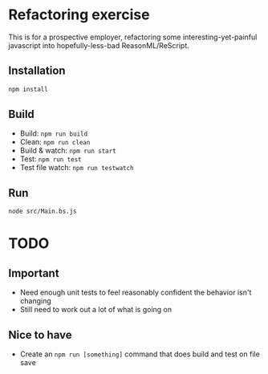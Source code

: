 # Refactoring exercise
This is for a prospective employer, refactoring some interesting-yet-painful javascript into hopefully-less-bad ReasonML/ReScript.

## Installation

```sh
npm install
```

## Build

- Build: `npm run build`
- Clean: `npm run clean`
- Build & watch: `npm run start`
- Test: `npm run test`
- Test file watch: `npm run testwatch`

## Run

```sh
node src/Main.bs.js
```

# TODO
## Important
* Need enough unit tests to feel reasonably confident the behavior isn't changing
* Still need to work out a lot of what is going on

## Nice to have
* Create an `npm run [something]` command that does build and test on file save
